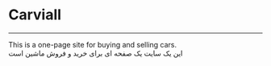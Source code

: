 # Carviall

---
This is a one-page site for buying and selling cars. \
این یک سایت یک صفحه ای برای خرید و فروش ماشین است
